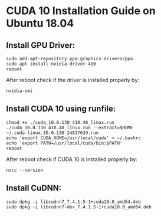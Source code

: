 # CUDA 10 Installation Guide on Ubuntu 18.04

## Install GPU Driver:
```
sudo add-apt-repository ppa:graphics-drivers/ppa
sudo apt install nvidia-driver-410
reboot
```
After reboot check if the driver is installed properly by:
```
nvidia-smi
```

## Install CUDA 10 using runfile:
```
chmod +x ./cuda_10.0.130_410.48_linux.run
./cuda_10.0.130_410.48_linux.run --extract=$HOME
~/.cuda-linux.10.0.130-24817639.run
echo 'export CUDA_HOME=/usr/local/cuda' > ~/.bashrc
echo 'export PATH=/usr/local/cuda/bin:$PATH'
reboot
```
After reboot check if CUDA 10 is installed properly by:
```
nvcc --version
```
## Install CuDNN:
```
sudo dpkg -i libcudnn7_7.4.1.5-1+cuda10.0_amd64.deb
sudo dpkg -i libcudnn7-dev_7.4.1.5-1+cuda10.0_amd64.deb
```
